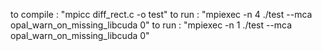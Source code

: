 to compile : "mpicc diff_rect.c -o test"
to run : "mpiexec -n 4 ./test --mca opal_warn_on_missing_libcuda 0"
to run : "mpiexec -n 1 ./test --mca opal_warn_on_missing_libcuda 0"
